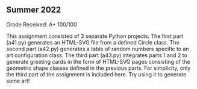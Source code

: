 ## Summer 2022
Grade Received: A+ 100/100

This assignment consisted of 3 separate Python projects. The first part (a41.py) generates an HTML-SVG file from a defined Circle class. The second part (a42.py) generates a table of random numbers specific to an art configuration class. The third part (a43.py) integrates parts 1 and 2 to generate greeting cards in the form of HTML-SVG pages consisting of the geometric shape classes defined in the previous parts.
For simplicity, only the third part of the assignment is included here. Try using it to generate some art!
